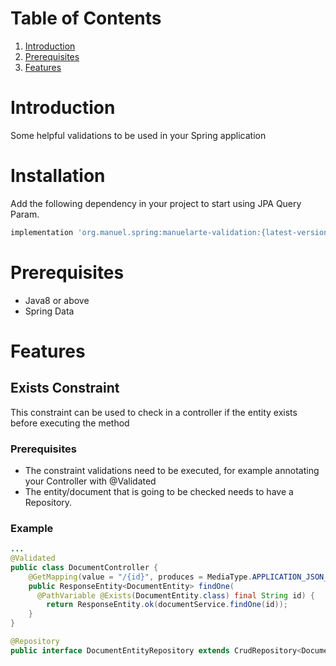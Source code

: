 # Table of Contents
1. [Introduction](#introduction)
2. [Prerequisites](#prerequisites)
3. [Features](#featires)

# Introduction

Some helpful validations to be used in your Spring application

# Installation

Add the following dependency in your project to start using JPA Query Param.

```bash
implementation 'org.manuel.spring:manuelarte-validation:{latest-version}'
```

# Prerequisites

- Java8 or above
- Spring Data

# Features

## Exists Constraint

This constraint can be used to check in a controller if the entity exists before executing the method

### Prerequisites

- The constraint validations need to be executed, for example annotating your Controller with @Validated
- The entity/document that is going to be checked needs to have a Repository.

### Example

```java
...
@Validated
public class DocumentController {
    @GetMapping(value = "/{id}", produces = MediaType.APPLICATION_JSON_VALUE)
    public ResponseEntity<DocumentEntity> findOne(
      @PathVariable @Exists(DocumentEntity.class) final String id) {
        return ResponseEntity.ok(documentService.findOne(id));
    }
}

@Repository
public interface DocumentEntityRepository extends CrudRepository<DocumentEntity, Long> {}
```